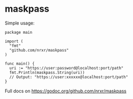 # maskpass

Simple usage:

    package main

    import (
      "fmt"
      "github.com/nrxr/maskpass"
    )

    func main() {
      uri := "https://user:password@localhost:port/path"
      fmt.Println(maskpass.String(uri))
      // Output: "https://user:xxxxxx@localhost:port/path"
    }

Full docs on https://godoc.org/github.com/nrxr/maskpass
